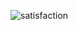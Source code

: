 ![satisfaction](https://github.com/diegookys/diegookys/assets/133829130/310be4dc-94f0-48fe-85a5-019357789545)

